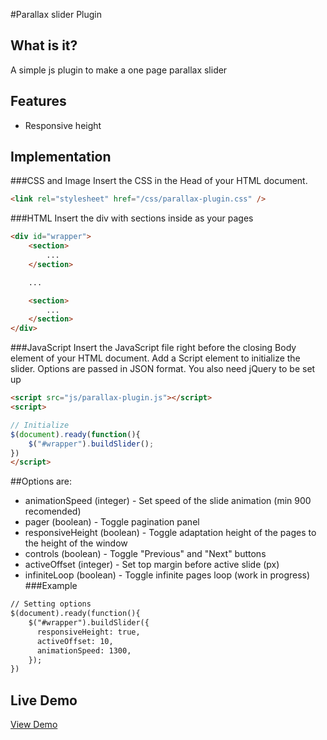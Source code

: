 #Parallax slider Plugin

## What is it?
A simple js plugin to make a one page parallax slider

## Features
- Responsive height

## Implementation

###CSS and Image
Insert the CSS in the Head of your HTML document.

```html
<link rel="stylesheet" href="/css/parallax-plugin.css" />
```

###HTML
Insert the div with sections inside as your pages
```html
<div id="wrapper">
	<section>
		...
	</section>

	...

	<section>
		...
	</section>
</div>
```

###JavaScript
Insert the JavaScript file right before the closing Body element of your HTML document. Add a Script element to initialize the slider. Options are passed in JSON format. You also need jQuery to be set up


```html
<script src="js/parallax-plugin.js"></script>
<script>

// Initialize
$(document).ready(function(){
	$("#wrapper").buildSlider();
})
</script>
```

##Options are:

- animationSpeed (integer) - Set speed of the slide animation (min 900 recomended)
- pager (boolean) - Toggle pagination panel
- responsiveHeight (boolean) - Toggle adaptation height of the pages to the height of the window
- controls (boolean) - Toggle "Previous" and "Next" buttons
- activeOffset (integer) - Set top margin before active slide (px)
- infiniteLoop (boolean) - Toggle infinite pages loop (work in progress)
###Example
```html
// Setting options
$(document).ready(function(){
	$("#wrapper").buildSlider({
	  responsiveHeight: true,
	  activeOffset: 10,
	  animationSpeed: 1300,
	});
})
```
## Live Demo
[View Demo](http://www.ovvshi.pp.ua/parallax/)
